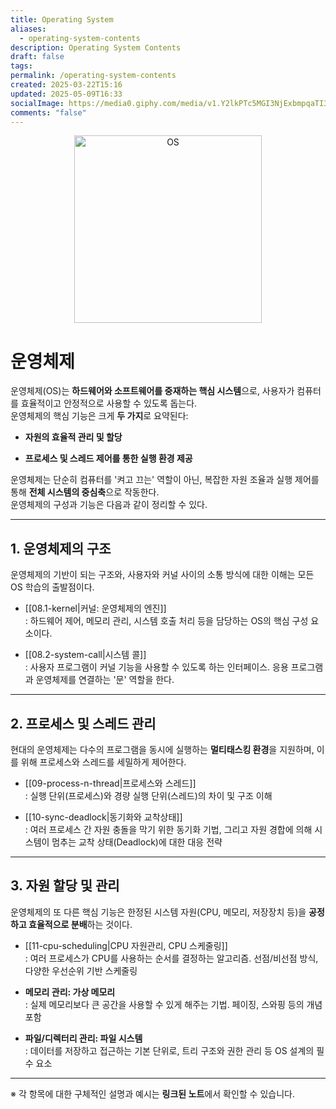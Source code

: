 ```yaml
---
title: Operating System
aliases:
  - operating-system-contents
description: Operating System Contents
draft: false
tags: 
permalink: /operating-system-contents
created: 2025-03-22T15:16
updated: 2025-05-09T16:33
socialImage: https://media0.giphy.com/media/v1.Y2lkPTc5MGI3NjExbmpqaTI3ZXo5aGZheW5zNXV4aTV1dGsxb2U1NXIxN3dteWhmMHRtZSZlcD12MV9pbnRlcm5hbF9naWZfYnlfaWQmY3Q9Zw/WsJzXF8M8tl6w/giphy.gif
comments: "false"
---
```

<p align="center">
  <img src="https://media0.giphy.com/media/v1.Y2lkPTc5MGI3NjExbmpqaTI3ZXo5aGZheW5zNXV4aTV1dGsxb2U1NXIxN3dteWhmMHRtZSZlcD12MV9pbnRlcm5hbF9naWZfYnlfaWQmY3Q9Zw/WsJzXF8M8tl6w/giphy.gif" alt="OS" width="300">
</p>

# 운영체제

운영체제(OS)는 **하드웨어와 소프트웨어를 중재하는 핵심 시스템**으로, 사용자가 컴퓨터를 효율적이고 안정적으로 사용할 수 있도록 돕는다.  
운영체제의 핵심 기능은 크게 **두 가지**로 요약된다:

- **자원의 효율적 관리 및 할당**
    
- **프로세스 및 스레드 제어를 통한 실행 환경 제공**
    

운영체제는 단순히 컴퓨터를 '켜고 끄는' 역할이 아닌, 복잡한 자원 조율과 실행 제어를 통해 **전체 시스템의 중심축**으로 작동한다.  
운영체제의 구성과 기능은 다음과 같이 정리할 수 있다.

---

## 1. 운영체제의 구조

운영체제의 기반이 되는 구조와, 사용자와 커널 사이의 소통 방식에 대한 이해는 모든 OS 학습의 출발점이다.

- [[08.1-kernel|커널: 운영체제의 엔진]]  
    : 하드웨어 제어, 메모리 관리, 시스템 호출 처리 등을 담당하는 OS의 핵심 구성 요소이다.
    
- [[08.2-system-call|시스템 콜]]  
    : 사용자 프로그램이 커널 기능을 사용할 수 있도록 하는 인터페이스. 응용 프로그램과 운영체제를 연결하는 '문' 역할을 한다.
    

---

## 2. 프로세스 및 스레드 관리

현대의 운영체제는 다수의 프로그램을 동시에 실행하는 **멀티태스킹 환경**을 지원하며, 이를 위해 프로세스와 스레드를 세밀하게 제어한다.

- [[09-process-n-thread|프로세스와 스레드]]  
    : 실행 단위(프로세스)와 경량 실행 단위(스레드)의 차이 및 구조 이해
    
- [[10-sync-deadlock|동기화와 교착상태]]  
    : 여러 프로세스 간 자원 충돌을 막기 위한 동기화 기법, 그리고 자원 경합에 의해 시스템이 멈추는 교착 상태(Deadlock)에 대한 대응 전략
    

---

## 3. 자원 할당 및 관리

운영체제의 또 다른 핵심 기능은 한정된 시스템 자원(CPU, 메모리, 저장장치 등)을 **공정하고 효율적으로 분배**하는 것이다.

- [[11-cpu-scheduling|CPU 자원관리, CPU 스케줄링]]  
    : 여러 프로세스가 CPU를 사용하는 순서를 결정하는 알고리즘. 선점/비선점 방식, 다양한 우선순위 기반 스케줄링
    
- **메모리 관리: 가상 메모리**  
    : 실제 메모리보다 큰 공간을 사용할 수 있게 해주는 기법. 페이징, 스와핑 등의 개념 포함
    
- **파일/디렉터리 관리: 파일 시스템**  
    : 데이터를 저장하고 접근하는 기본 단위로, 트리 구조와 권한 관리 등 OS 설계의 필수 요소
    

---

※ 각 항목에 대한 구체적인 설명과 예시는 **링크된 노트**에서 확인할 수 있습니다.